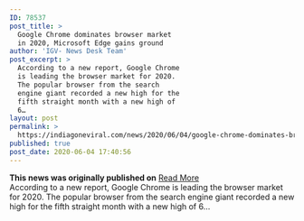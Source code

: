 ```yaml
---
ID: 78537
post_title: >
  Google Chrome dominates browser market
  in 2020, Microsoft Edge gains ground
author: 'IGV- News Desk Team'
post_excerpt: >
  According to a new report, Google Chrome
  is leading the browser market for 2020.
  The popular browser from the search
  engine giant recorded a new high for the
  fifth straight month with a new high of
  6…
layout: post
permalink: >
  https://indiagoneviral.com/news/2020/06/04/google-chrome-dominates-browser-market-in-2020-microsoft-edge-gains-ground/78537/india-gone-viral/
published: true
post_date: 2020-06-04 17:40:56
---
```

<b>This news was originally published on</b> <a href="https://www.gizmochina.com/2020/06/04/google-chrome-dominates-browser-market-in-2020-microsoft-edge-gains-ground/" class="button purchase" rel="nofollow noopener noreferrer" target="_blank">Read More</a> <br/>According to a new report, Google Chrome is leading the browser market for 2020. The popular browser from the search engine giant recorded a new high for the fifth straight month with a new high of 6…